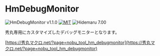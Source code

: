 # HmDebugMonitor

![HmDebugMonitor v1.1.0](https://img.shields.io/badge/HmDebugMonitor-v1.1.0-6479ff.svg)
[![MIT](https://img.shields.io/badge/license-MIT-blue.svg?style=flat)](LICENSE)
![Hidemaru 7.00](https://img.shields.io/badge/Hidemaru-v7.00-6479ff.svg)

秀丸専用にカスタマイズしたデバッグモニターとなります。

[https://秀丸マクロ.net/?page=nobu_tool_hm_debugmonitor](https://秀丸マクロ.net/?page=nobu_tool_hm_debugmonitor)
